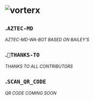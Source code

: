 <h1 align="center
<a href="https://ibb.co/0fGncNJ"><img src="https://i.ibb.co/wKzdRH6/vorterx.png" alt="vorterx" border="0"></a>

## .```AZTEC-MD```
  *AZTEC-MD-WA-BOT BASED ON BAILEY'S*
   


## .```🙏THANKS-TO```
   *THANKS TO ALL CONTRIBUTORS*

## .```SCAN_QR_CODE```
   *QR CODE COMING SOON*
